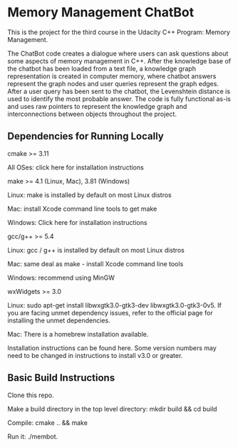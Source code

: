 # Memory Management ChatBot

This is the project for the third course in the Udacity C++ Program: Memory Management.

The ChatBot code creates a dialogue where users can ask questions about some aspects of memory management in C++. After the knowledge base of the chatbot has been loaded from a text file, a knowledge graph representation is created in computer memory, where chatbot answers represent the graph nodes and user queries represent the graph edges. After a user query has been sent to the chatbot, the Levenshtein distance is used to identify the most probable answer. The code is fully functional as-is and uses raw pointers to represent the knowledge graph and interconnections between objects throughout the project.

## Dependencies for Running Locally
cmake >= 3.11

All OSes: click here for installation instructions

make >= 4.1 (Linux, Mac), 3.81 (Windows)

Linux: make is installed by default on most Linux distros

Mac: install Xcode command line tools to get make

Windows: Click here for installation instructions

gcc/g++ >= 5.4

Linux: gcc / g++ is installed by default on most Linux distros

Mac: same deal as make - install Xcode command line tools

Windows: recommend using MinGW

wxWidgets >= 3.0

Linux: sudo apt-get install libwxgtk3.0-gtk3-dev libwxgtk3.0-gtk3-0v5. If you are facing unmet dependency issues, refer to the official page for installing the unmet 
dependencies.

Mac: There is a homebrew installation available.

Installation instructions can be found here. Some version numbers may need to be changed in instructions to install v3.0 or greater.

## Basic Build Instructions

Clone this repo.

Make a build directory in the top level directory: mkdir build && cd build

Compile: cmake .. && make

Run it: ./membot.

